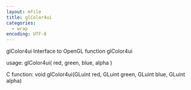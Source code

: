 ```yaml
---
layout: mfile
title: glColor4ui
categories:
  - wrap
encoding: UTF-8
---
```


glColor4ui  Interface to OpenGL function glColor4ui

usage:  glColor4ui( red, green, blue, alpha )

C function:  void glColor4ui(GLuint red, GLuint green, GLuint blue, GLuint alpha)
